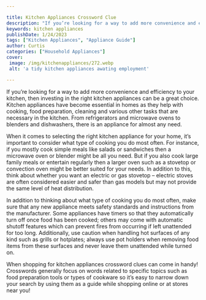 ```yaml
---

title: Kitchen Appliances Crossword Clue
description: "If you’re looking for a way to add more convenience and efficiency to your kitchen, then investing in the right kitchen appliances...get more detail"
keywords: kitchen appliances
publishDate: 1/24/2023
tags: ["Kitchen Appliances", "Appliance Guide"]
author: Curtis
categories: ["Household Appliances"]
cover: 
 image: /img/kitchenappliances/272.webp
 alt: 'a tidy kitchen appliances awating employment'

---
```


If you’re looking for a way to add more convenience and efficiency to your kitchen, then investing in the right kitchen appliances can be a great choice. Kitchen appliances have become essential in homes as they help with cooking, food preparation, cleaning and various other tasks that are necessary in the kitchen. From refrigerators and microwave ovens to blenders and dishwashers, there is an appliance for almost any need.

When it comes to selecting the right kitchen appliance for your home, it’s important to consider what type of cooking you do most often. For instance, if you mostly cook simple meals like salads or sandwiches then a microwave oven or blender might be all you need. But if you also cook large family meals or entertain regularly then a larger oven such as a stovetop or convection oven might be better suited for your needs. In addition to this, think about whether you want an electric or gas stovetop – electric stoves are often considered easier and safer than gas models but may not provide the same level of heat distribution.

In addition to thinking about what type of cooking you do most often, make sure that any new appliance meets safety standards and instructions from the manufacturer. Some appliances have timers so that they automatically turn off once food has been cooked; others may come with automatic shutoff features which can prevent fires from occurring if left unattended for too long. Additionally, use caution when handling hot surfaces of any kind such as grills or hotplates; always use pot holders when removing food items from these surfaces and never leave them unattended while turned on.

When shopping for kitchen appliances crossword clues can come in handy! Crosswords generally focus on words related to specific topics such as food preparation tools or types of cookware so it’s easy to narrow down your search by using them as a guide while shopping online or at stores near you!
